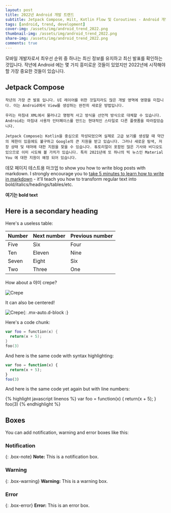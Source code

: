 ```yaml
---
layout: post
title: 2022년 Android 개발 트랜드
subtitle: Jetpack Compose, Hilt, Kotlin Flow 및 Coroutines - Android 개발자에게 필요한 기술
tags: [android, trend, development]
cover-img: /assets/img/android_trend_2022.png
thumbnail-img: /assets/img/android_trend_2022.png
share-img: /assets/img/android_trend_2022.png
comments: true
---
```


모바일 개발자로서 최우선 순위 중 하나는 최신 정보를 유지하고 최신 발표를 확인하는 것입니다. 작년에 Android 에는 몇 가지 흥미로운 것들이 있었지만 2022년에 시작해야 할 가장 중요한 것들이 있습니다.

## Jetpack Compose
    작년의 가장 큰 발표 입니다. UI 레이어를 위한 것일지라도 많은 개발 영역에 영향을 미칩니다. 이는 Android에서 View를 생성하는 완전히 새로운 방법입니다. 

    우리는 마침내 XML에서 물러나고 명령적 사고 방식을 선언적 방식으로 대체할 수 있습니다. Android는 마침내 사용자 인터페이스를 만드는 현대적인 스타일로 다른 플랫폼을 따라잡았습니다.

    Jetpack Compose는 Kotlin을 중심으로 작성되었으며 실제로 고급 보기를 생성할 때 약간의 제한이 있음에도 불구하고 Google의 큰 지원을 받고 있습니다. 그러나 새로운 탐색, 저장 상태 및 테마에 대한 지원을 찾을 수 있습니다. 튜토리얼이 포함된 많은 기사와 비디오도 있으므로 이미 시도해 볼 가치가 있습니다. 특히 2021년에 또 하나의 빅 뉴스인 Material You 에 대한 지원이 예정 되어 있습니다.

데모 페이지 테스트용 마크업 to show you how to write blog posts with markdown.  I strongly encourage you to [take 5 minutes to learn how to write in markdown](https://markdowntutorial.com/) - it'll teach you how to transform regular text into bold/italics/headings/tables/etc.

**여기는 bold text**

## Here is a secondary heading

Here's a useless table:

| Number | Next number | Previous number |
| :------ |:--- | :--- |
| Five | Six | Four |
| Ten | Eleven | Nine |
| Seven | Eight | Six  
| Two | Three | One |


How about a 야미 crepe?

![Crepe](https://s3-media3.fl.yelpcdn.com/bphoto/cQ1Yoa75m2yUFFbY2xwuqw/348s.jpg)

It can also be centered!

![Crepe](https://s3-media3.fl.yelpcdn.com/bphoto/cQ1Yoa75m2yUFFbY2xwuqw/348s.jpg){: .mx-auto.d-block :}

Here's a code chunk:

```kotlin
var foo = function(x) {
  return(x + 5);
}
foo(3)
```

And here is the same code with syntax highlighting:

```javascript
var foo = function(x) {
  return(x + 5);
}
foo(3)
```

And here is the same code yet again but with line numbers:

{% highlight javascript linenos %}
var foo = function(x) {
  return(x + 5);
}
foo(3)
{% endhighlight %}

## Boxes
You can add notification, warning and error boxes like this:

### Notification

{: .box-note}
**Note:** This is a notification box.

### Warning

{: .box-warning}
**Warning:** This is a warning box.

### Error

{: .box-error}
**Error:** This is an error box.